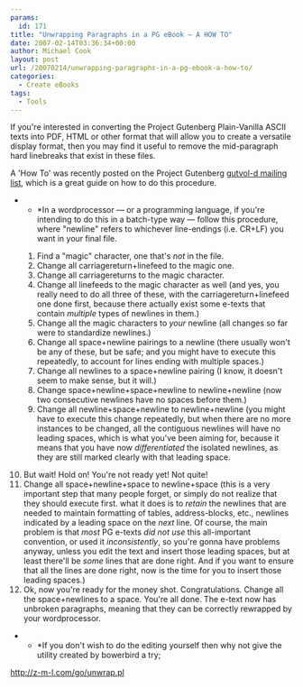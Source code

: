 ```yaml
---
params:
  id: 171
title: "Unwrapping Paragraphs in a PG eBook – A HOW TO"
date: 2007-02-14T03:36:34+00:00
author: Michael Cook
layout: post
url: /20070214/unwrapping-paragraphs-in-a-pg-ebook-a-how-to/
categories:
  - Create eBooks
tags:
  - Tools
---
```

If you're interested in converting the Project Gutenberg Plain-Vanilla ASCII texts into PDF, HTML or other format that will allow you to create a versatile display format, then you may find it useful to remove the mid-paragraph hard linebreaks that exist in these files.

A 'How To' was recently posted on the Project Gutenberg [gutvol-d mailing list](http://lists.pglaf.org/listinfo.cgi/gutvol-d), which is a great guide on how to do this procedure.

<!--more-->

* * *In a wordprocessor — or a programming language, if you're intending to do this in a batch-type way — follow this procedure, where "newline" refers to whichever line-endings (i.e. CR+LF) you want in your final file.</p>

  1. Find a "magic" character, one that's _not_ in the file.
  2. Change all carriagereturn+linefeed to the magic one.
  3. Change all carriagereturns to the magic character.
  4. Change all linefeeds to the magic character as well (and yes, you really need to do all three of these, with the carriagereturn+linefeed one done first, because there actually exist some e-texts that contain _multiple_ types of newlines in them.)
  5. Change all the magic characters to _your_ newline (all changes so far were to standardize newlines.)
  6. Change all space+newline pairings to a newline (there usually won't be any of these, but be safe; and you might have to execute this repeatedly, to account for lines ending with multiple spaces.)
  7. Change all newlines to a space+newline pairing (I know, it doesn't seem to make sense, but it will.)
  8. Change space+newline+space+newline to newline+newline (now two consecutive newlines have no spaces before them.)
  9. Change all newline+space+newline to newline+newline (you might have to execute this change repeatedly, but when there are no more instances to be changed, all the contiguous newlines will have no leading spaces, which is what you've been aiming for, because it means that you have now _differentiated_ the isolated newlines, as they are still marked clearly with that leading space.
 10. But wait! Hold on! You're not ready yet! Not quite!
 11. Change all space+newline+space to newline+space (this is a very important step that many people forget, or simply do not realize that they should execute first. what it does is to _retain_ the newlines that are needed to maintain formatting of tables, address-blocks, etc., newlines indicated by a leading space on the _next_ line. Of course, the main problem is that _most_ PG e-texts _did not use_ this all-important convention, or used it _inconsistently_, so you're gonna have problems anyway, unless you edit the text and insert those leading spaces, but at least there'll be _some_ lines that are done right. And if you want to ensure that all the lines are done right, now is the time for you to insert those leading spaces.)
 12. Ok, now you're ready for the money shot. Congratulations. Change all the space+newlines to a space. You're all done. The e-text now has unbroken paragraphs, meaning that they can be correctly rewrapped by your wordprocessor.

* * *If you don't wish to do the editing yourself then why not give the utility created by bowerbird a try;

<http://z-m-l.com/go/unwrap.pl></p>
